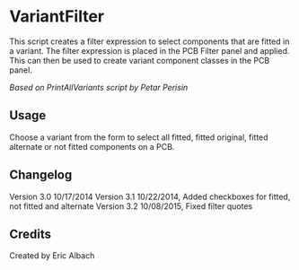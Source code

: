 # VariantFilter
This script creates a filter expression to select components that are fitted in a variant. The filter expression is placed in the PCB Filter panel and applied. This can then be used to create variant component classes in the PCB panel.

*Based on PrintAllVariants script by Petar Perisin*


## Usage
Choose a variant from the form to select all fitted, fitted original, fitted alternate or not fitted components on a PCB.


## Changelog
Version 3.0 10/17/2014
Version 3.1 10/22/2014, Added checkboxes for fitted, not fitted and alternate
Version 3.2 10/08/2015, Fixed filter quotes


## Credits
Created by Eric Albach